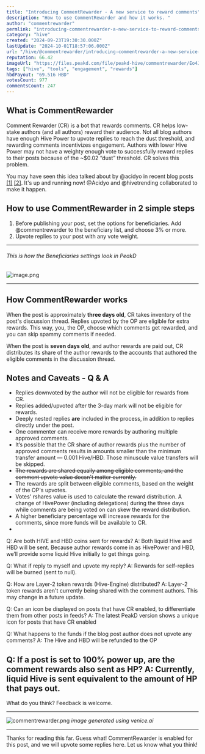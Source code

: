 ```yaml
---
title: "Introducing CommentRewarder - A new service to reward comments"
description: "How to use CommentRewarder and how it works. "
author: "commentrewarder"
permlink: "introducing-commentrewarder-a-new-service-to-reward-comments"
category: "hive"
created: "2024-09-23T19:30:30.000Z"
lastUpdate: "2024-10-01T18:57:06.000Z"
url: "/hive/@commentrewarder/introducing-commentrewarder-a-new-service-to-reward-comments"
reputation: 66.42
imageUrl: "https://files.peakd.com/file/peakd-hive/commentrewarder/Eo4Js72AzQQCr57qWdZ7x1b8NEaahQfKE9AKBdT3EJZMjzDF1TD174TZubiv9EcBRCf.png"
tags: ["hive", "tools", "engagement", "rewards"]
hbdPayout: "69.516 HBD"
votesCount: 977
commentsCount: 247
---
```



## What is CommentRewarder

Comment Rewarder (CR) is a bot that rewards comments. CR helps low-stake authors (and all authors) reward their audience. Not all blog authors have enough Hive Power to upvote replies to reach the dust threshold, and rewarding comments incentivizes engagement. Authors with lower Hive Power may not have a weighty enough vote to successfully reward replies to their posts because of the ~$0.02 “dust” threshold. CR solves this problem.

You may have seen this idea talked about by @acidyo in recent blog posts [[1]](https://peakd.com/@acidyo/commentrewarder) [[2]](https://peakd.com/comment/@acidyo/comment-rewarding-idea). It's up and running now! @Acidyo and @hivetrending collaborated to make it happen.

## How to use CommentRewarder in 2 simple steps
1. Before publishing your post, set the options for beneficiaries. Add @commentrewarder to the beneficiary list, and choose 3% or more.
2. Upvote replies to your post with any vote weight. 

---
###### This is how the Beneficiaries settings look in PeakD
![image.png](https://files.peakd.com/file/peakd-hive/commentrewarder/Eo4Js72AzQQCr57qWdZ7x1b8NEaahQfKE9AKBdT3EJZMjzDF1TD174TZubiv9EcBRCf.png)



---

## How CommentRewarder works

When the post is approximately **three days old**, CR takes inventory of the post's discussion thread. Replies upvoted by the OP are eligible for extra rewards. This way, you, the OP, choose which comments get rewarded, and you can skip spammy comments if needed.

When the post is **seven days old**, and author rewards are paid out, CR distributes its share of the author rewards to the accounts that authored the eligible comments in the discussion thread.

## Notes and Caveats - Q & A

* Replies downvoted by the author will not be eligible for rewards from CR. 
* Replies added/upvoted after the 3-day mark will not be eligible for rewards.
* Deeply nested replies **are** included in the process, in addition to replies directly under the post.
* One commenter can receive more rewards by authoring multiple approved comments.
* It’s possible that the CR share of author rewards plus the number of approved comments results in amounts smaller than the minimum transfer amount — 0.001 Hive/HBD. Those minuscule value transfers will be skipped.
* ~~The rewards are shared equally among eligible comments, and the comment upvote value doesn't matter currently.~~
* The rewards are split between eligible comments, based on the weight of the OP's upvotes.
* Votes' rshares value is used to calculate the reward distribution. A change of HivePower (including delegations) during the three days while comments are being voted on can skew the reward distribution.
* A higher beneficiary percentage will increase rewards for the comments, since more funds will be available to CR.
* 

Q: Are both HIVE and HBD coins sent for rewards?
A: Both liquid Hive and HBD will be sent. Because author rewards come in as HivePower and HBD, we’ll provide some liquid Hive initially to get things going.

Q: What if reply to myself and upvote my reply?
A: Rewards for self-replies will be burned (sent to null).

Q: How are Layer-2 token rewards (Hive-Engine) distributed?
A: Layer-2 token rewards aren't currently being shared with the comment authors. This may change in a future update.

Q: Can an icon be displayed on posts that have CR enabled, to differentiate them from other posts in feeds?
A: The latest PeakD version shows a unique icon for posts that have CR enabled 

Q: What happens to the funds if the blog post author does not upvote any comments?
A: The Hive and HBD will be refunded to the OP

Q: If a post is set to 100% power up, are the comment rewards also sent as HP?
A: Currently, liquid Hive is sent equivalent to the amount of HP that pays out.
---

What do you think? Feedback is welcome.

---

![commentrewarder.png](https://files.peakd.com/file/peakd-hive/commentrewarder/AJpnnkNxxf1wwShBNA3Sgdao3gP4PHNBqp72Mu5D1qhLCTz4YpcPMycBRjdzXDE.png)
*image generated using venice.ai*

---

Thanks for reading this far. Guess what! CommentRewarder is enabled for this post, and we will upvote some replies here. Let us know what you think!

